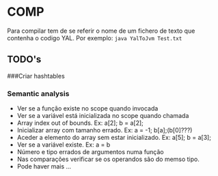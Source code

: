 # COMP
Para compilar tem de se referir o nome de um fichero de texto que contenha o codigo YAL.
Por exemplo: `java YalToJvm Test.txt`

## TODO's

###Criar hashtables

### Semantic analysis
  * Ver se a função existe no scope quando invocada
  * Ver se a variável está inicializada no scope quando chamada
  * Array index out of bounds. Ex: a[2]; b = a[2];
  * Inicializar array com tamanho errado. Ex: a = -1; b[a];(b[0]???)
  * Aceder a elemento do array sem estar inicializado. Ex: a[5]; b = a[3];
  * Ver se a variável existe. Ex: a = b
  * Número e tipo errados de argumentos numa função
  * Nas comparações verificar se os operandos são do memso tipo.
  * Pode haver mais ...
